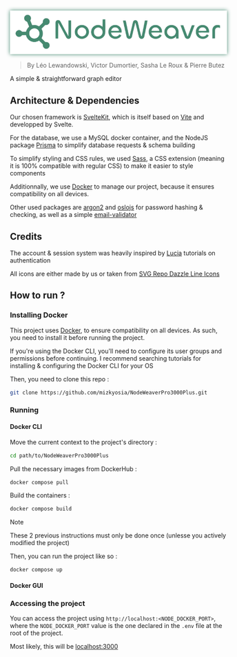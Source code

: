 
<div align="center" style="filter: drop-shadow(0 0 5px rgb(70, 138, 113)); -webkit-filter: drop-shadow(0 0 5px rgb(70, 138, 113));">
<img src="./static/logo2.png">
</div>

> By Léo Lewandowski, Victor Dumortier, Sasha Le Roux & Pierre Butez

A simple & straightforward graph editor

## Architecture & Dependencies

Our chosen framework is [SvelteKit](https://svelte.dev/), which is itself based on [Vite](https://vite.dev/) and developped by Svelte.

For the database, we use a MySQL docker container, and the NodeJS package [Prisma](https://www.prisma.io/) to simplify database requests & schema building

To simplify styling and CSS rules, we used [Sass](https://sass-lang.com/), a CSS extension (meaning it is 100% compatible with regular CSS) to make it easier to style components

Additionnally, we use [Docker](https://www.docker.com/) to manage our project, because it ensures compatibility on all devices.

Other used packages are [argon2](https://www.npmjs.com/package/argon2) and [oslojs](https://oslojs.dev/) for password hashing & checking, as well as a simple [email-validator](https://www.npmjs.com/package/email-validator)

## Credits 

The account & session system was heavily inspired by [Lucia](https://lucia-auth.com/) tutorials on authentication

All icons are either made by us or taken from [SVG Repo Dazzle Line Icons](https://www.svgrepo.com/collection/dazzle-line-icons)

## How to run ?

### Installing Docker

This project uses [Docker](https://www.docker.com/), to ensure compatibility on all devices. As such, you need to install it before running the project.

If you're using the Docker CLI, you'll need to configure its user groups and permissions before continuing. I recommend searching tutorials for installing & configuring the Docker CLI for your OS

Then, you need to clone this repo :

```sh
git clone https://github.com/mizkyosia/NodeWeaverPro3000Plus.git
```

### Running

#### Docker CLI

Move the current context to the project's directory :
```sh
cd path/to/NodeWeaverPro3000Plus
```

Pull the necessary images from DockerHub :
```sh
docker compose pull
```

Build the containers :
```sh
docker compose build
```

> [!NOTE]
> These 2 previous instructions must only be done once (unlesse you actively modified the project)

Then, you can run the project like so :
```sh
docker compose up
```

#### Docker GUI

### Accessing the project

You can access the project using `http://localhost:<NODE_DOCKER_PORT>`, where the `NODE_DOCKER_PORT` value is the one declared in the `.env` file at the root of the project.

Most likely, this will be [localhost:3000](http://localhost:3000/)